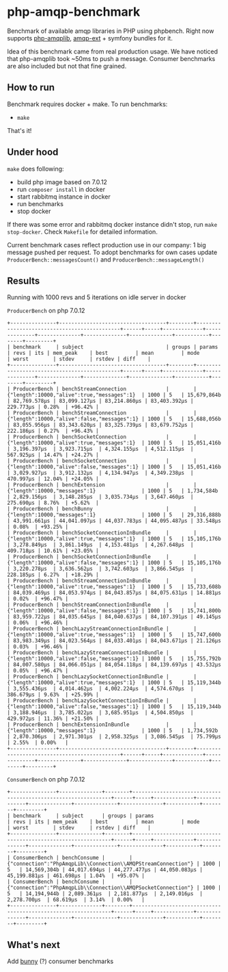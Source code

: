 # php-amqp-benchmark
Benchmark of available amqp libraries in PHP using phpbench. Right now supports [php-amqplib](https://github.com/php-amqplib/php-amqplib), [amqp-ext](https://github.com/pdezwart/php-amqp) + symfony bundles for it.

Idea of this benchmark came from real production usage. We have noticed that php-amqplib took ~50ms to push a message. 
Consumer benchmarks are also included but not that fine grained.

## How to run

Benchmark requires docker + make. To run benchmarks:

* `make`
 
That's it! 

## Under hood

`make` does following:
* build php image based on 7.0.12
* run `composer install` in docker
* start rabbitmq instance in docker
* run benchmarks
* stop docker

If there was some error and rabbitmq docker instance didn't stop, run `make stop-docker`. Check `Makefile` for detailed information.

Current benchmark cases reflect production use in our company: 1 big message pushed per request. To adopt benchmarks for own cases update `ProducerBench::messagesCount()` and `ProducerBench::messageLength()`
 
## Results

Running with 1000 revs and 5 iterations on idle server in docker

`ProducerBench` on php 7.0.12
```
+---------------+-----------------------------------+--------+---------------------------------------------+------+-----+-------------+--------------+--------------+--------------+--------------+-----------+--------+---------+
| benchmark     | subject                           | groups | params                                      | revs | its | mem_peak    | best         | mean         | mode         | worst        | stdev     | rstdev | diff    |
+---------------+-----------------------------------+--------+---------------------------------------------+------+-----+-------------+--------------+--------------+--------------+--------------+-----------+--------+---------+
| ProducerBench | benchStreamConnection             |        | {"length":10000,"alive":true,"messages":1}  | 1000 | 5   | 15,679,864b | 82,769.578μs | 83,099.127μs | 83,214.860μs | 83,403.392μs | 229.773μs | 0.28%  | +96.42% |
| ProducerBench | benchStreamConnection             |        | {"length":10000,"alive":false,"messages":1} | 1000 | 5   | 15,688,056b | 83,055.956μs | 83,343.620μs | 83,325.739μs | 83,679.752μs | 222.186μs | 0.27%  | +96.43% |
| ProducerBench | benchSocketConnection             |        | {"length":10000,"alive":true,"messages":1}  | 1000 | 5   | 15,051,416b | 3,196.397μs  | 3,923.715μs  | 4,324.155μs  | 4,512.115μs  | 567.925μs | 14.47% | +24.27% |
| ProducerBench | benchSocketConnection             |        | {"length":10000,"alive":false,"messages":1} | 1000 | 5   | 15,051,416b | 3,029.927μs  | 3,912.132μs  | 4,134.947μs  | 4,349.238μs  | 470.997μs | 12.04% | +24.05% |
| ProducerBench | benchExtension                    |        | {"length":10000,"messages":1}               | 1000 | 5   | 1,734,584b  | 2,829.156μs  | 3,148.285μs  | 3,035.734μs  | 3,647.460μs  | 275.690μs | 8.76%  | +5.62%  |
| ProducerBench | benchBunny                        |        | {"length":10000,"messages":1}               | 1000 | 5   | 29,316,888b | 43,991.661μs | 44,041.097μs | 44,037.783μs | 44,095.487μs | 33.548μs  | 0.08%  | +93.25% |
| ProducerBench | benchSocketConnectionInBundle     |        | {"length":10000,"alive":true,"messages":1}  | 1000 | 5   | 15,105,176b | 3,278.849μs  | 3,861.149μs  | 4,153.481μs  | 4,267.648μs  | 409.718μs | 10.61% | +23.05% |
| ProducerBench | benchSocketConnectionInBundle     |        | {"length":10000,"alive":false,"messages":1} | 1000 | 5   | 15,105,176b | 3,220.278μs  | 3,636.562μs  | 3,742.603μs  | 3,866.545μs  | 228.185μs | 6.27%  | +18.29% |
| ProducerBench | benchStreamConnectionInBundle     |        | {"length":10000,"alive":true,"messages":1}  | 1000 | 5   | 15,733,608b | 84,039.469μs | 84,053.974μs | 84,043.857μs | 84,075.631μs | 14.881μs  | 0.02%  | +96.47% |
| ProducerBench | benchStreamConnectionInBundle     |        | {"length":10000,"alive":false,"messages":1} | 1000 | 5   | 15,741,800b | 83,959.722μs | 84,035.645μs | 84,040.637μs | 84,107.391μs | 49.145μs  | 0.06%  | +96.46% |
| ProducerBench | benchLazyStreamConnectionInBundle |        | {"length":10000,"alive":true,"messages":1}  | 1000 | 5   | 15,747,600b | 83,983.349μs | 84,023.564μs | 84,033.401μs | 84,043.671μs | 21.126μs  | 0.03%  | +96.46% |
| ProducerBench | benchLazyStreamConnectionInBundle |        | {"length":10000,"alive":false,"messages":1} | 1000 | 5   | 15,755,792b | 84,007.580μs | 84,066.051μs | 84,054.118μs | 84,139.697μs | 43.532μs  | 0.05%  | +96.47% |
| ProducerBench | benchLazySocketConnectionInBundle |        | {"length":10000,"alive":true,"messages":1}  | 1000 | 5   | 15,119,344b | 3,555.436μs  | 4,014.462μs  | 4,002.224μs  | 4,574.670μs  | 386.679μs | 9.63%  | +25.99% |
| ProducerBench | benchLazySocketConnectionInBundle |        | {"length":10000,"alive":false,"messages":1} | 1000 | 5   | 15,119,344b | 3,188.946μs  | 3,785.022μs  | 3,685.951μs  | 4,504.850μs  | 429.972μs | 11.36% | +21.50% |
| ProducerBench | benchExtensionInBundle            |        | {"length":10000,"messages":1}               | 1000 | 5   | 1,734,592b  | 2,870.306μs  | 2,971.301μs  | 2,958.325μs  | 3,086.545μs  | 75.799μs  | 2.55%  | 0.00%   |
+---------------+-----------------------------------+--------+---------------------------------------------+------+-----+-------------+--------------+--------------+--------------+--------------+-----------+--------+---------+
```

`ConsumerBench` on php 7.0.12
```
+---------------+--------------+--------+---------------------------------------------------------------+------+-----+-------------+--------------+--------------+--------------+--------------+-----------+--------+---------+
| benchmark     | subject      | groups | params                                                        | revs | its | mem_peak    | best         | mean         | mode         | worst        | stdev     | rstdev | diff    |
+---------------+--------------+--------+---------------------------------------------------------------+------+-----+-------------+--------------+--------------+--------------+--------------+-----------+--------+---------+
| ConsumerBench | benchConsume |        | {"connection":"PhpAmqpLib\\Connection\\AMQPStreamConnection"} | 1000 | 5   | 14,569,304b | 44,017.694μs | 44,277.477μs | 44,050.083μs | 45,199.881μs | 461.698μs | 1.04%  | +95.07% |
| ConsumerBench | benchConsume |        | {"connection":"PhpAmqpLib\\Connection\\AMQPSocketConnection"} | 1000 | 5   | 14,194,944b | 2,089.361μs  | 2,181.877μs  | 2,149.016μs  | 2,278.700μs  | 68.619μs  | 3.14%  | 0.00%   |
+---------------+--------------+--------+---------------------------------------------------------------+------+-----+-------------+--------------+--------------+--------------+--------------+-----------+--------+---------+
```


## What's next

Add [bunny](https://github.com/jakubkulhan/bunny) (?) consumer benchmarks
